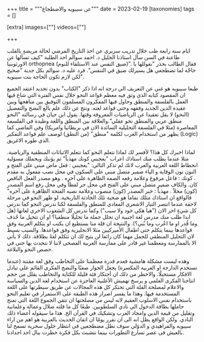 
+++
title = """عن سيبويه والاضطجاع"""
date = 2023-02-19
[taxonomies]
tags = []

[extra]
images=[""]
videos=[""]

+++

ايام سنة رابعة طب خلال تدريب سريري عن اخذ التاريخ المرضي لحالة مريضةٍ بالقلب طاعنة في السن سأل استاذنا الجليل د. احمد سوالم احد الطلبة "كيف تسألها عن الاورثوبنيا orthopnea (ضيق النفس عند الاستلقاء للنوم)". فقال الطالب بحذر "نقوللها يا حاجّة لما تضطجعي هل يسيرلك ضيق في التنفس". فرد عليه د. سوالم بكل جدية "صحيح لكن لازم تكون الحاجة بنت سيبويه". 

طبعا سيبويه هو غني عن التعريف الي درجة انه اذا ذكر "الكتاب" بدون تحديد اعتقد الجميع ان المقصود كتابه الذي وثق فيه معظم قواعد النحو خلال نفس الفترة التي شاع فيها العمل بالفلسفة والمنطق وحاول فيها المفكرون المسلمون التوفيق بين مناهجها وبين عقيدة الدين الجديد وفقهه وحتى قواعد لغته. ونتج عن ذلك علم بالغ النضج والتفصيل (النحو) لا يقل تعقيدا عن الرياضيات المعروفة وقتها. يقول ابن حيان في رسالته "النحو منطق عربي والمنطق نحو عقلي".والعلاقة بين المنطق واللغة وطيدة في الفلسفة المعاصرة (مثلا في الفلسفة التحليلية السائدة الان في بريطانيا وامريكا) وفي الماضي كما يظهر من استخدام العرب لكلمة "منطق" (من النطق) لوصف علم قواعد التفكير (Logic) الذي طوره الاغريق.

لماذا اخبرك كل هذا؟ لأفسر لك لماذا نتعلم النحو كما نتعلم الاثباتات المنطقية والرياضية. مثلا عندما يطلب منك استاذك اعراب "يعجبني كونك مهذباً" ثم يؤنبك ويحملك مسؤلية انحطاط اللغة العربية والعرب لانك لم تذكر التالي: "يعجبني : فعل ماض مبني على الفتح و النون نون الوقاية و الياء ضمير متصل مبني على السكون في محل نصب مفعول به مقدم . كونك : فاعل مرفوع وعلامة رفعه الضمة الظاهرة على آخره . وهو مصدر الفعل الناقص كان. والكاف ضمير متصل مبني على الفتح في محل جر لفظاً وفي محل رفع اسم المصدر (كون) محلاً . مهذباً : خبر المصدر (كون) منصوب وعلامة نصبه الفتحة الظاهرة على آخره" فالواقع ان استاذك مثلك تماما هو ضحية تلك الحادثة التاريخية. لو ظهر النحو في مرحلة لاحقة عندما انتصر التيار الاشعري المعادي للمنطق والفلسفة لكنا ندرس النحو كما ندرس كل شيءٍ اخر الان ("هيا هكي خود ولا سيب") وكما تدرس كل الشعوب الاخري لغاتها (هل ابدا طلب منك مدرس لغة اجنبية ان تحلل جملة ما تحليلًا منطقيا؟ او ان تتخيل ما حُذف وما قُدر او ما اعُرب وما بُني؟). والنتيجة ان قلة منا يستطيع ان يكتب او يتكلم العربية وفق قواعدها بينما يتكلم حتى اطفال الأميركيين مثلا الانجليزية وفق قواعدها. والسبب بسيط لان التحليل المنطقي للجمل مهما كان رائعا لن يتيح لك ان تتكلم لغةً بطلاقة. ذلك لا يأتي الا بالممارسة ومعظمنا غير قادر على ممارسة العربية الفصحى لاننا لا نتحدث بها حتى في حصص النحو والبلاغة. 

وهذه ليست مشكلة هامشية فعدم قدرة معظمنا على التخاطب وفق لغة مقننة (عندما نستخدم الدارجة او العربية المكسرة) يجعل الحوار صعبًا والنضج الفكرى القائم على تبادل الافكار مستحيلًا. والاخطر من ذلك ان أحتكار فئة قليلة للكتابة والتخاطب يقلل من حجم انتاجنا الفكرى  العلمي و يرسخ تهميش الأغلبية العاجزة عن استخدام لغة الدين والسياسة والاعلام لمصلحة القلة التي تحتكر كل هذه المجالات عن طريق سيطرتها على اللغة المستخدمة فيها. وهذا ما يفسر اصرار هذه الطبقة على الاستمرار في تعليم النحو باستخدام نفس الاسلوب العقيم لانه ليس من مصلحتها ان تتقن الجموع اللغة التي تمنح حاملها بطاقة الدخول الى نادي السلطويين. طبعًا كل ما قلته ضلال وعمالة وعلمانية وتقليل من قيمة الدين وامجاد العرب وتشكيك في القرآن الخ. هذا ما سيقوله أعضاء ذلك النادي. ولكن الواقع يظل انه الى ان نقرر يومًا ان اتقان الحديث بالعربية هو اهم من اراء سيبويه والفراهيدي و الدؤلي سوف نظل مضطجعين فى انتظار حلول سحرية تسمح لنا بالعيش فى عصر تسارع التطورات بينما نتشبث بكل فكرة خطرت ببال احد اجدادنا.
